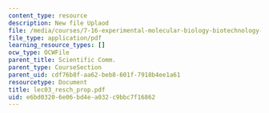 ```yaml
---
content_type: resource
description: New file Uplaod
file: /media/courses/7-16-experimental-molecular-biology-biotechnology-ii-spring-2005/e6bd03206e06bd4ea032c9bbc7f16862_lec03_resch_prop.pdf
file_type: application/pdf
learning_resource_types: []
ocw_type: OCWFile
parent_title: Scientific Comm.
parent_type: CourseSection
parent_uid: cdf76b8f-aa62-beb8-601f-7918b4ee1a61
resourcetype: Document
title: lec03_resch_prop.pdf
uid: e6bd0320-6e06-bd4e-a032-c9bbc7f16862
---
```

